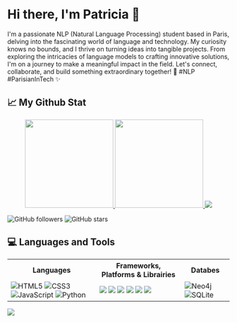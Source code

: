 # Hi there, I'm Patricia 👋

I'm a passionate NLP (Natural Language Processing) student based in Paris, delving into the fascinating world of language and technology. My curiosity knows no bounds, and I thrive on turning ideas into tangible projects. From exploring the intricacies of language models to crafting innovative solutions, I'm on a journey to make a meaningful impact in the field. Let's connect, collaborate, and build something extraordinary together! 🚀 #NLP #ParisianInTech ✨

## 📈 My Github Stat
<div align="center"> 
   <a href="https://github.com/PatriciaAugustyn" >
     <img height="200" src="https://github-readme-stats.vercel.app/api?username=PatriciaAugustyn&hide=HTML&show_icons=true&theme=tokyonight"/>
   </a>
   
   <a href="https://github.com/PatriciaAugustyn">
     <img height="200" src="https://github-readme-stats.vercel.app/api/top-langs/?username=PatriciaAugustyn&hide=HTML&langs_count=3&theme=tokyonight"/>
   </a>
   <a>
      <img src="https://github-readme-streak-stats.herokuapp.com/?user=PatriciaAugustyn&theme=tokyonight&hide_border=false" />
   </a>
</div>

![GitHub followers](https://img.shields.io/github/followers/PatriciaAugustyn?style=social)
![GitHub stars](https://img.shields.io/github/stars/PatriciaAugustyn/PatriciaAugustyn?style=social)

## 💻 Languages and Tools
<table>
   <tr>
      <th>Languages</th>
      <th>Frameworks, Platforms & Librairies</th>
      <th>Databes</th>
  </tr>
  <tr>
     <td>
        <img src="https://img.shields.io/badge/html5-%23E34F26.svg?style=for-the-badge&logo=html5&logoColor=white" alt="HTML5"/>
        <img src="https://img.shields.io/badge/css3-%231572B6.svg?style=for-the-badge&logo=css3&logoColor=white" alt="CSS3"/>
        <img src="https://img.shields.io/badge/javascript-%23323330.svg?style=for-the-badge&logo=javascript&logoColor=%23F7DF1E" alt="JavaScript"/>
        <img src="https://img.shields.io/badge/python-3670A0?style=for-the-badge&logo=python&logoColor=ffdd54" alt="Python"/>
     </td>
     <td>
        <img src="https://img.shields.io/badge/Anaconda-%2344A833.svg?style=for-the-badge&logo=anaconda&logoColor=white" />
        <img src="https://img.shields.io/badge/bootstrap-%238511FA.svg?style=for-the-badge&logo=bootstrap&logoColor=white" />
        <img src="https://img.shields.io/badge/bulma-00D0B1?style=for-the-badge&logo=bulma&logoColor=white" />
        <img src="https://img.shields.io/badge/shell_script-%23121011.svg?style=for-the-badge&logo=gnu-bash&logoColor=white"/>
        <img src="https://img.shields.io/badge/Matplotlib-%23ffffff.svg?style=for-the-badge&logo=Matplotlib&logoColor=black"/>
        <img src="https://img.shields.io/badge/SciPy-%230C55A5.svg?style=for-the-badge&logo=scipy&logoColor=%white"/>
     </td>
     <td>
        <img src="https://img.shields.io/badge/neo4j-008CC1?style=for-the-badge&logo=neo4j&logoColor=white" alt="Neo4j"/>
        <img src="https://img.shields.io/badge/sqlite-%2307405e.svg?style=for-the-badge&logo=sqlite&logoColor=white" alt="SQLite"/> 
     </td>
  </tr>
</table>

[![](https://visitcount.itsvg.in/api?id=PatriciaAugustyn&icon=0&color=0)](https://visitcount.itsvg.in)
